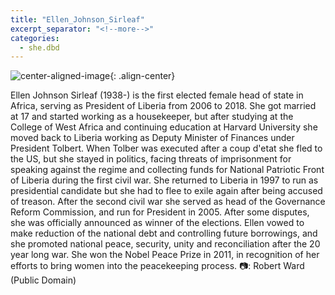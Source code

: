 ```yaml
---
title: "Ellen_Johnson_Sirleaf"
excerpt_separator: "<!--more-->"
categories:
  - she.dbd
---
```



![center-aligned-image](https://cdn.pixabay.com/photo/2020/10/26/16/56/man-5687861_1280.png){: .align-center}

Ellen Johnson Sirleaf (1938-) is the first elected female head of state in Africa, serving as President of Liberia from 2006 to 2018. She got married at 17 and started working as a housekeeper, but after studying at the College of West Africa and continuing education at Harvard University she moved back to Liberia working as Deputy Minister of Finances under President Tolbert. When Tolber was executed after a coup d'etat she fled to the US, but she stayed in politics, facing threats of imprisonment for speaking against the regime and collecting funds for National Patriotic Front of Liberia during the first civil war. She returned to Liberia in 1997 to run as presidential candidate but she had to flee to exile again after being accused of treason. After the second civil war she served as head of the Governance Reform Commission, and run for President in 2005. After some disputes, she was officially announced as winner of the elections. Ellen vowed to make reduction of the national debt and controlling future borrowings, and she promoted national peace, security, unity and reconciliation after the 20 year long war. She won the Nobel Peace Prize in 2011, in recognition of her efforts to bring women into the peacekeeping process. ⁠
⁠
📷: Robert Ward (Public Domain)⁠
